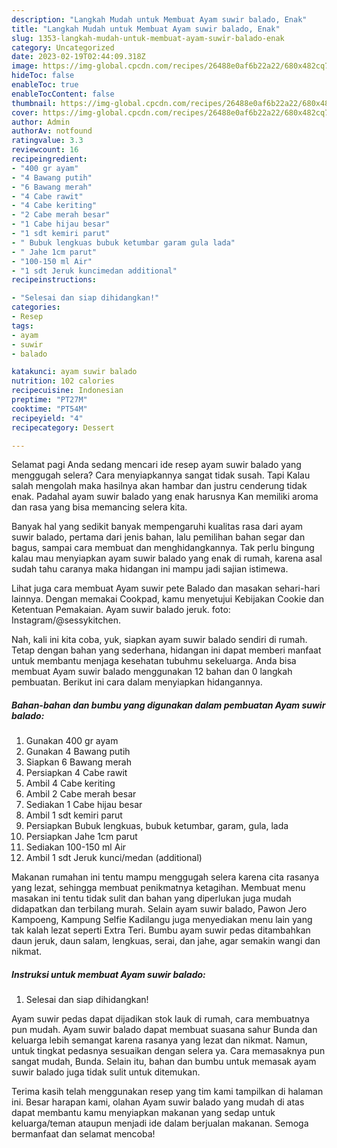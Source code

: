 ```yaml
---
description: "Langkah Mudah untuk Membuat Ayam suwir balado, Enak"
title: "Langkah Mudah untuk Membuat Ayam suwir balado, Enak"
slug: 1353-langkah-mudah-untuk-membuat-ayam-suwir-balado-enak
category: Uncategorized
date: 2023-02-19T02:44:09.318Z
image: https://img-global.cpcdn.com/recipes/26488e0af6b22a22/680x482cq70/ayam-suwir-balado-foto-resep-utama.jpg
hideToc: false
enableToc: true
enableTocContent: false
thumbnail: https://img-global.cpcdn.com/recipes/26488e0af6b22a22/680x482cq70/ayam-suwir-balado-foto-resep-utama.jpg
cover: https://img-global.cpcdn.com/recipes/26488e0af6b22a22/680x482cq70/ayam-suwir-balado-foto-resep-utama.jpg
author: Admin
authorAv: notfound
ratingvalue: 3.3
reviewcount: 16
recipeingredient:
- "400 gr ayam"
- "4 Bawang putih"
- "6 Bawang merah"
- "4 Cabe rawit"
- "4 Cabe keriting"
- "2 Cabe merah besar"
- "1 Cabe hijau besar"
- "1 sdt kemiri parut"
- " Bubuk lengkuas bubuk ketumbar garam gula lada"
- " Jahe 1cm parut"
- "100-150 ml Air"
- "1 sdt Jeruk kuncimedan additional"
recipeinstructions:

- "Selesai dan siap dihidangkan!"
categories:
- Resep
tags:
- ayam
- suwir
- balado

katakunci: ayam suwir balado 
nutrition: 102 calories
recipecuisine: Indonesian
preptime: "PT27M"
cooktime: "PT54M"
recipeyield: "4"
recipecategory: Dessert

---
```



Selamat pagi Anda sedang mencari ide resep ayam suwir balado yang menggugah selera? Cara menyiapkannya sangat tidak susah. Tapi Kalau salah mengolah maka hasilnya akan hambar dan justru cenderung tidak enak. Padahal ayam suwir balado yang enak harusnya Kan memiliki aroma dan rasa yang bisa memancing selera kita.


Banyak hal yang sedikit banyak mempengaruhi kualitas rasa dari ayam suwir balado, pertama dari jenis bahan, lalu pemilihan bahan segar dan bagus, sampai cara membuat dan menghidangkannya. Tak perlu bingung kalau mau menyiapkan ayam suwir balado yang enak di rumah, karena asal sudah tahu caranya maka hidangan ini mampu jadi sajian istimewa.

Lihat juga cara membuat Ayam suwir pete Balado dan masakan sehari-hari lainnya. Dengan memakai Cookpad, kamu menyetujui Kebijakan Cookie dan Ketentuan Pemakaian. Ayam suwir balado jeruk. foto: Instagram/@sessykitchen.


Nah, kali ini kita coba, yuk, siapkan ayam suwir balado sendiri di rumah. Tetap dengan bahan yang sederhana, hidangan ini dapat memberi manfaat untuk membantu menjaga kesehatan tubuhmu sekeluarga. Anda bisa membuat Ayam suwir balado menggunakan 12 bahan dan 0 langkah pembuatan. Berikut ini cara dalam menyiapkan hidangannya.

<!--inarticleads1-->

##### Bahan-bahan dan bumbu yang digunakan dalam pembuatan Ayam suwir balado:

1. Gunakan 400 gr ayam
1. Gunakan 4 Bawang putih
1. Siapkan 6 Bawang merah
1. Persiapkan 4 Cabe rawit
1. Ambil 4 Cabe keriting
1. Ambil 2 Cabe merah besar
1. Sediakan 1 Cabe hijau besar
1. Ambil 1 sdt kemiri parut
1. Persiapkan  Bubuk lengkuas, bubuk ketumbar, garam, gula, lada
1. Persiapkan  Jahe 1cm parut
1. Sediakan 100-150 ml Air
1. Ambil 1 sdt Jeruk kunci/medan (additional)


Makanan rumahan ini tentu mampu menggugah selera karena cita rasanya yang lezat, sehingga membuat penikmatnya ketagihan. Membuat menu masakan ini tentu tidak sulit dan bahan yang diperlukan juga mudah didapatkan dan terbilang murah. Selain ayam suwir balado, Pawon Jero Kampoeng, Kampung Selfie Kadilangu juga menyediakan menu lain yang tak kalah lezat seperti Extra Teri. Bumbu ayam suwir pedas ditambahkan daun jeruk, daun salam, lengkuas, serai, dan jahe, agar semakin wangi dan nikmat. 

<!--inarticleads2-->

##### Instruksi untuk membuat Ayam suwir balado:


1. Selesai dan siap dihidangkan!

Ayam suwir pedas dapat dijadikan stok lauk di rumah, cara membuatnya pun mudah. Ayam suwir balado dapat membuat suasana sahur Bunda dan keluarga lebih semangat karena rasanya yang lezat dan nikmat. Namun, untuk tingkat pedasnya sesuaikan dengan selera ya. Cara memasaknya pun sangat mudah, Bunda. Selain itu, bahan dan bumbu untuk memasak ayam suwir balado juga tidak sulit untuk ditemukan. 

Terima kasih telah menggunakan resep yang tim kami tampilkan di halaman ini. Besar harapan kami, olahan Ayam suwir balado yang mudah di atas dapat membantu kamu menyiapkan makanan yang sedap untuk keluarga/teman ataupun menjadi ide dalam berjualan makanan. Semoga bermanfaat dan selamat mencoba!
